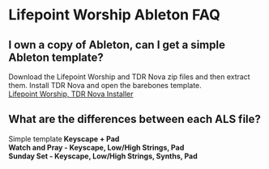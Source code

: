 # Lifepoint Worship Ableton FAQ

## I own a copy of Ableton, can I get a simple Ableton template?
Download the Lifepoint Worship and TDR Nova zip files and then extract them. Install TDR Nova and open the barebones template. <br/>
[Lifepoint Worship, TDR Nova Installer](https://drive.google.com/drive/folders/1jJN-qyA5rMhLA7nEroSKO5HGmZpZfD81?usp=sharing)

## What are the differences between each ALS file?
Simple template<b/> Keyscape + Pad<br/>
Watch and Pray - Keyscape, Low/High Strings, Pad<br/>
Sunday Set - Keyscape, Low/High Strings, Synths, Pad

